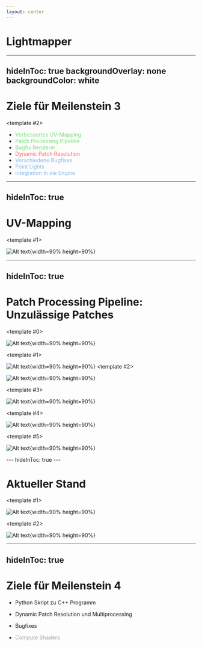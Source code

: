 ```yaml
---
layout: center
---
```


# Lightmapper

---
hideInToc: true
backgroundOverlay: none
backgroundColor: white
---

# Ziele für Meilenstein 3

<v-switch>
<template #0>

- Verbessertes UV-Mapping
- Patch Processing Pipeline
- Bugfix Renderer
- Dynamic Patch Resolution
</template>
<template #1>

- <span style="color: #77dd77;">Verbessertes UV-Mapping</span>
- <span style="color: #77dd77;">Patch Processing Pipeline</span>
- <span style="color: #77dd77;">Bugfix Renderer</span>
- <span style="color: #ff6961;">Dynamic Patch Resolution</span>
</template>

<template #2>

- <span style="color: #77dd77;">Verbessertes UV-Mapping</span>
- <span style="color: #77dd77;">Patch Processing Pipeline</span>
- <span style="color: #77dd77;">Bugfix Renderer</span>
- <span style="color: #ff6961;">Dynamic Patch Resolution</span>
- <span style="color: #84b6f4;">Verschiedene Bugfixes</span>
- <span style="color: #84b6f4;">Point Lights</span>
- <span style="color: #84b6f4;">Integration in die Engine</span>
</template>

</v-switch>

---
hideInToc: true
---

# UV-Mapping

<v-switch>
<template #0>

![Alt text](/img/fabian/img_uvs1.png){width=90% height=90%}
</template>
<template #1>

![Alt text](/img/fabian/img_uvs2.png){width=90% height=90%}
</template>
</v-switch>

---
hideInToc: true
---

# Patch Processing Pipeline: Unzulässige Patches

<v-switch>

<template #0>

![Alt text](/img/fabian/img_hemicube_placement.png){width=90% height=90%}
</template>

<template #1>

![Alt text](/img/fabian/pic1.png){width=90% height=90%}
</template>
<template #2>

![Alt text](/img/fabian/pic2.png){width=90% height=90%}
</template>

<template #3>

![Alt text](/img/fabian/pic4.png){width=90% height=90%}
</template>

<template #4>

![Alt text](/img/fabian/pic5.png){width=90% height=90%}
</template>

<template #5>

![Alt text](/img/fabian/pic8.png){width=90% height=90%}
</template>

</v-switch>
---
hideInToc: true
---

# Aktueller Stand

<v-switch>
<template #0>

![Alt text](/img/fabian/img_hemicube_placement.png){width=90% height=90%}
</template>
<template #1>

![Alt text](/img/fabian/lm_no_tex.png){width=90% height=90%}
</template>

<template #2>

![Alt text](/img/fabian/lm_tex.png){width=90% height=90%}
</template>
</v-switch>

---
hideInToc: true
---

# Ziele für Meilenstein 4

- Python Skript zu C++ Programm
- Dynamic Patch Resolution und Multiprocessing
- Bugfixes

- <span style="color:rgb(176, 161, 160);">Compute Shaders</span>



